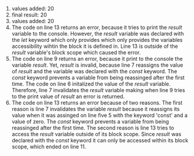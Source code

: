 1. values added:  20
2. final result:  20
3. values added:  20 
4. The code on line 13 returns an error, because it tries to print the *result* variable to the console. However, the *result* variable was declared with the *let* keyword which only provides which only provides the variables accessibility wihtin the block it is defined in. Line 13 is outside of the *result* variable's block scope which caused the error. 
5. The code on line 9 returns an error, because it print to the console the variable *result*. Yet, *result* is invalid, because line 7 reassigns the value of *result* and the variable was declared with the *const* keyword. The *const* keyword prevents a variable from being reassinged after the first time. The code on line 6 initalized the value of the *result* variable. Therefore, line 7 invalidates the *result* variable making when line 9 tries to the print value of *result* an error is returned. 
6. The code on line 13 returns an error because of two reasons. The first reason is line 7 invalidates the variable *result* because it reassigns its value when it was assinged on line five 5 with the keyword 'const' and a value of zero. The *const* keyword prevents a variable from being reassinged after the first time. The second reason is line 13 tries to access the *result* variable outside of its block scope. Since *result* was declared with the *const* keyword it can only be accessed within its block scope, which ended on line 11. 